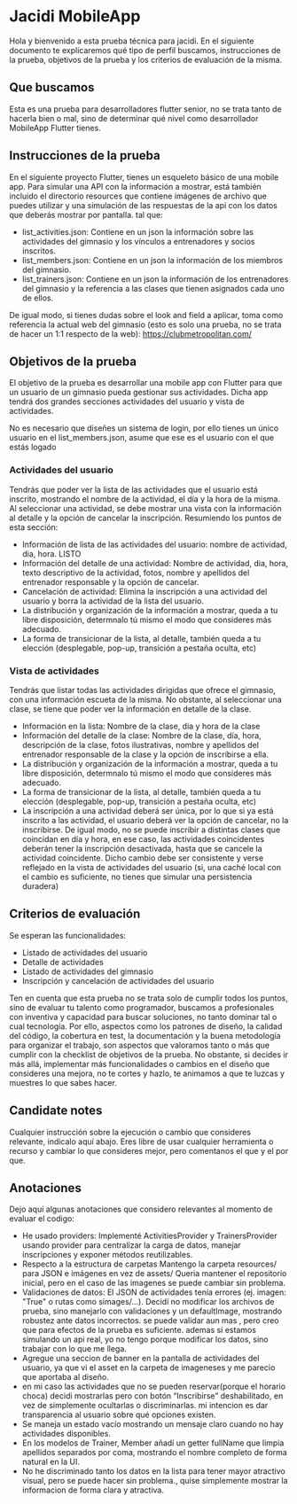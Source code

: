 # Jacidi MobileApp
Hola y bienvenido a esta prueba técnica para jacidi. En el siguiente documento te explicaremos qué tipo de perfil buscamos, instrucciones de la prueba, objetivos de la prueba y los criterios de evaluación de la misma.

## Que buscamos
Esta es una prueba para desarrolladores flutter senior, no se trata tanto de hacerla bien o mal, sino de determinar qué nivel como desarrollador MobileApp Flutter tienes.

## Instrucciones de la prueba
En el siguiente proyecto Flutter, tienes un esqueleto básico de una mobile app. Para simular una API con la información a mostrar, está también incluido el directorio resources que contiene imágenes de archivo que puedes utilizar y una simulación de las respuestas de la api con los datos que deberás mostrar por pantalla. tal que:
- list_activities.json: Contiene en un json la información sobre las actividades del gimnasio y los vínculos a entrenadores y socios inscritos.
- list_members.json: Contiene en un json la información de los miembros del gimnasio.
- list_trainers.json: Contiene en un json la información de los entrenadores del gimnasio y la referencia a las clases que tienen asignados cada uno de ellos.

De igual modo, si tienes dudas sobre el look and field a aplicar, toma como referencia la actual web del gimnasio (esto es solo una prueba, no se trata de hacer un 1:1 respecto de la web): https://clubmetropolitan.com/

## Objetivos de la prueba
El objetivo de la prueba es desarrollar una mobile app con Flutter para que un usuario de un gimnasio pueda gestionar sus actividades. Dicha app tendrá dos grandes secciones actividades del usuario y vista de actividades.

No es necesario que diseñes un sistema de login, por ello tienes un único usuario en el list_members.json, asume que ese es el usuario con el que estás logado

### Actividades del usuario
Tendrás que poder ver la lista de las actividades que el usuario está inscrito, mostrando el nombre de la actividad, el día y la hora de la misma. Al seleccionar una actividad, se debe mostrar una vista con la información al detalle y la opción de cancelar la inscripción.
Resumiendo los puntos de esta sección:
* Información de lista de las actividades del usuario: nombre de actividad, dia, hora. LISTO
* Información del detalle de una actividad: Nombre de actividad, dia, hora, texto descriptivo de la actividad, fotos, nombre y apellidos del entrenador responsable y la opción de cancelar.
* Cancelación de actividad: Elimina la inscripción a una actividad del usuario y borra la actividad de la lista del usuario.
* La distribución y organización de la información a mostrar, queda a tu libre disposición, determnalo tú mismo el modo que consideres más adecuado.
* La forma de transicionar de la lista, al detalle, también queda a tu elección (desplegable, pop-up, transición a pestaña oculta, etc)

### Vista de actividades
Tendrás que listar todas las actividades dirigidas que ofrece el gimnasio, con una información escueta de la misma. No obstante, al seleccionar una clase, se tiene que poder ver la información en detalle de la clase.
* Información en la lista: Nombre de la clase, dia y hora de la clase
* Información del detalle de la clase: Nombre de la clase, día, hora, descripción de la clase, fotos ilustrativas, nombre y apellidos del entrenador responsable de la clase y la opción de inscribirse a ella.
* La distribución y organización de la información a mostrar, queda a tu libre disposición, determnalo tú mismo el modo que consideres más adecuado.
* La forma de transicionar de la lista, al detalle, también queda a tu elección (desplegable, pop-up, transición a pestaña oculta, etc)
* La inscripción a una actividad deberá ser única, por lo que si ya está inscrito a las actividad, el usuario deberá ver la opción de cancelar, no la inscribirse. De igual modo, no se puede inscribir a distintas clases que coincidan en día y hora, en ese caso, las actividades coincidentes deberán tener la inscripción desactivada, hasta que se cancele la actividad coincidente. Dicho cambio debe ser consistente y verse reflejado en la vista de actividades del usuario (si, una caché local con el cambio es suficiente, no tienes que simular una persistencia duradera)

## Criterios de evaluación
Se esperan las funcionalidades:
* Listado de actividades del usuario
* Detalle de actividades
* Listado de actividades del gimnasio
* Inscripción y cancelación de actividades del usuario

Ten en cuenta que esta prueba no se trata solo de cumplir todos los puntos, sino de evaluar tu talento como programador, buscamos a profesionales con inventiva y capacidad para buscar soluciones, no tanto dominar tal o cual tecnología. Por ello, aspectos como los patrones de diseño, la calidad del código, la cobertura en test, la documentación y la buena metodología para organizar el trabajo, son aspectos que valoramos tanto o más que cumplir con la checklist de objetivos de la prueba. No obstante, si decides ir más allá, implementar más funcionalidades o cambios en el diseño que consideres una mejora, no te cortes y hazlo, te animamos a que te luzcas y muestres lo que sabes hacer.

## Candidate notes
Cualquier instrucción sobre la ejecución o cambio que consideres relevante, indicalo aquí abajo. Eres libre de usar cualquier herramienta o recurso y cambiar lo que consideres mejor, pero comentanos el que y el por que.

## Anotaciones 
Dejo aquí algunas anotaciones que considero relevantes al momento de evaluar el codigo:
- He usado providers: Implementé ActivitiesProvider y TrainersProvider usando provider para centralizar la carga de datos, manejar inscripciones y exponer métodos reutilizables.
- Respecto a la estructura de carpetas Mantengo la carpeta resources/ para JSON e imágenes en vez de assets/ Queria mantener el repositorio inicial, pero en el caso de las imagenes se puede cambiar sin problema.
- Validaciones de datos: El JSON de actividades tenía errores (ej. imagen: "True" o rutas como simages/...). Decidí no modificar los archivos de prueba, sino manejarlo con validaciones y un defaultImage, mostrando robustez ante datos incorrectos. se puede validar aun mas , pero creo que para efectos de la prueba es suficiente. ademas si estamos simulando un api real, yo no tengo porque modificar los datos, sino trabajar con lo que me llega. 
- Agregue una seccion de banner en la pantalla de actividades del usuario, ya que vi el asset en la carpeta de imageneses y me parecio que aportaba al diseño.
- en mi caso las actividades que no se pueden reservar(porque el horario choca)  decidi mostrarlas pero con botón “Inscribirse” deshabilitado, en vez de simplemente ocultarlas o discriminarlas. mi intencion es dar transparencia al usuario sobre qué opciones existen.
- Se maneja un estado vacío mostrando un mensaje claro cuando no hay actividades disponibles.
- En los modelos de Trainer, Member  añadí un getter  fullName que limpia apellidos separados por coma, mostrando el nombre completo de forma natural en la UI. 
- No he discriminado tanto los datos en la lista para tener mayor atractivo visual, pero se puede hacer sin problema., quise simplemente mostrar la informacion de forma clara y atractiva.